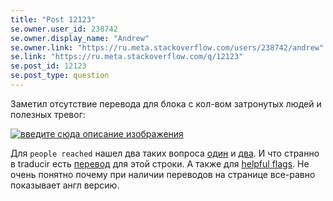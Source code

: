 ```yaml
---
title: "Post 12123"
se.owner.user_id: 238742
se.owner.display_name: "Andrew"
se.owner.link: "https://ru.meta.stackoverflow.com/users/238742/andrew"
se.link: "https://ru.meta.stackoverflow.com/q/12123"
se.post_id: 12123
se.post_type: question
---
```

<p>Заметил отсутствие перевода для блока с кол-вом затронутых людей и полезных тревог:</p>
<p><a href="https://i.stack.imgur.com/lsJBE.png" rel="nofollow noreferrer"><img src="https://i.stack.imgur.com/lsJBE.png" alt="введите сюда описание изображения" /></a></p>
<p>Для <code>people reached</code> нашел два таких вопроса <a href="https://ru.meta.stackoverflow.com/questions/11645/%D0%9D%D0%B5%D1%82-%D0%BF%D0%B5%D1%80%D0%B5%D0%B2%D0%BE%D0%B4%D0%B0-%D0%BD%D0%B0%D0%B4%D0%BF%D0%B8%D1%81%D0%B8-reached-%D0%B2-%D0%BF%D1%80%D0%BE%D1%84%D0%B8%D0%BB%D0%B5">один</a> и <a href="https://ru.meta.stackoverflow.com/questions/447/%D0%9A%D0%B0%D0%BA-%D0%BF%D0%B5%D1%80%D0%B5%D0%B2%D0%BE%D0%B4%D0%B8%D1%82%D1%8C-people-reached">два</a>. И что странно в traducir есть <a href="https://ru.traducir.win/strings/8934" rel="nofollow noreferrer">перевод</a> для этой строки. А также для <a href="https://ru.traducir.win/strings/17243" rel="nofollow noreferrer">helpful flags</a>. Не очень понятно почему при наличии переводов на странице все-равно показывает англ версию.</p>
